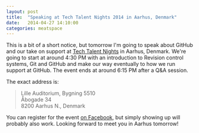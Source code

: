 ```yaml
---
layout: post
title:  "Speaking at Tech Talent Nights 2014 in Aarhus, Denmark"
date:   2014-04-27 14:10:00
categories: meatspace
---
```


This is a bit of a short notice, but tomorrow I'm going to speak about GitHub and our take on support at [Tech Talent Nights](https://www.facebook.com/events/607593989325248/) in Aarhus, Denmark. We're going to start at around 4:30 PM with an introduction to Revision control systems, Git and GitHub and make our way eventually to how we run support at GitHub. The event ends at around 6:15 PM after a Q&A session.

The exact address is:

> Lille Auditorium, Bygning 5510  
> Åbogade 34  
> 8200 Aarhus N., Denmark

You can register for the event [on Facebook](https://www.facebook.com/events/607593989325248/), but simply showing up will probably also work. Looking forward to meet you in Aarhus tomorrow!
